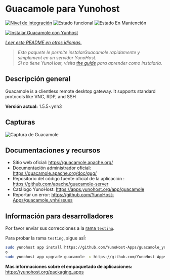 <!--
Este archivo README esta generado automaticamente<https://github.com/YunoHost/apps/tree/master/tools/readme_generator>
No se debe editar a mano.
-->

# Guacamole para Yunohost

[![Nivel de integración](https://apps.yunohost.org/badge/integration/guacamole)](https://ci-apps.yunohost.org/ci/apps/guacamole/)
![Estado funcional](https://apps.yunohost.org/badge/state/guacamole)
![Estado En Mantención](https://apps.yunohost.org/badge/maintained/guacamole)

[![Instalar Guacamole con Yunhost](https://install-app.yunohost.org/install-with-yunohost.svg)](https://install-app.yunohost.org/?app=guacamole)

*[Leer este README en otros idiomas.](./ALL_README.md)*

> *Este paquete le permite instalarGuacamole rapidamente y simplement en un servidor YunoHost.*  
> *Si no tiene YunoHost, visita [the guide](https://yunohost.org/install) para aprender como instalarla.*

## Descripción general

Guacamole is a clientless remote desktop gateway. It supports standard protocols like VNC, RDP, and SSH

**Versión actual:** 1.5.5~ynh3

## Capturas

![Captura de Guacamole](./doc/screenshots/screenshot1.jpg)

## Documentaciones y recursos

- Sitio web oficial: <https://guacamole.apache.org/>
- Documentación administrador oficial: <https://guacamole.apache.org/doc/gug/>
- Repositorio del código fuente oficial de la aplicación : <https://github.com/apache/guacamole-server>
- Catálogo YunoHost: <https://apps.yunohost.org/app/guacamole>
- Reportar un error: <https://github.com/YunoHost-Apps/guacamole_ynh/issues>

## Información para desarrolladores

Por favor enviar sus correcciones a la [rama `testing`](https://github.com/YunoHost-Apps/guacamole_ynh/tree/testing).

Para probar la rama `testing`, sigue asÍ:

```bash
sudo yunohost app install https://github.com/YunoHost-Apps/guacamole_ynh/tree/testing --debug
o
sudo yunohost app upgrade guacamole -u https://github.com/YunoHost-Apps/guacamole_ynh/tree/testing --debug
```

**Mas informaciones sobre el empaquetado de aplicaciones:** <https://yunohost.org/packaging_apps>
